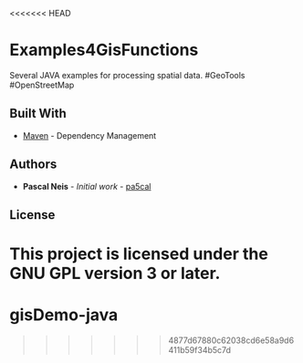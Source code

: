 <<<<<<< HEAD
# Examples4GisFunctions

Several JAVA examples for processing spatial data. #GeoTools #OpenStreetMap


## Built With

* [Maven](https://maven.apache.org/) - Dependency Management

## Authors

* **Pascal Neis** - *Initial work* - [pa5cal](https://github.com/pa5cal)

## License

This project is licensed under the GNU GPL version 3 or later.
=======
# gisDemo-java
>>>>>>> 4877d67880c62038cd6e58a9d6411b59f34b5c7d
